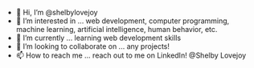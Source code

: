 - 👋 Hi, I’m @shelbylovejoy
- 👀 I’m interested in ... web development, computer programming, machine learning, artificial intelligence, human behavior, etc.
- 🌱 I’m currently ... learning web development skills
- 💞️ I’m looking to collaborate on ... any projects!
- 📫 How to reach me ... reach out to me on LinkedIn! @Shelby Lovejoy

<!---
shelbylovejoy/shelbylovejoy is a ✨ special ✨ repository because its `README.md` (this file) appears on your GitHub profile.
You can click the Preview link to take a look at your changes.
--->
